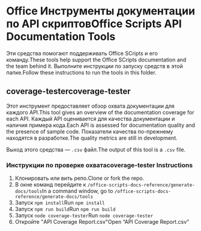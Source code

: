 # <a name="office-scripts-api-documentation-tools"></a><span data-ttu-id="b24a5-101">Office Инструменты документации по API скриптов</span><span class="sxs-lookup"><span data-stu-id="b24a5-101">Office Scripts API Documentation Tools</span></span>

<span data-ttu-id="b24a5-102">Эти средства помогают поддерживать Office SCripts и его команду.</span><span class="sxs-lookup"><span data-stu-id="b24a5-102">These tools help support the Office SCripts documentation and the team behind it.</span></span> <span data-ttu-id="b24a5-103">Выполните инструкции по запуску средств в этой папке.</span><span class="sxs-lookup"><span data-stu-id="b24a5-103">Follow these instructions to run the tools in this folder.</span></span>

## <a name="coverage-tester"></a><span data-ttu-id="b24a5-104">coverage-tester</span><span class="sxs-lookup"><span data-stu-id="b24a5-104">coverage-tester</span></span>

<span data-ttu-id="b24a5-105">Этот инструмент предоставляет обзор охвата документации для каждого API.</span><span class="sxs-lookup"><span data-stu-id="b24a5-105">This tool gives an overview of the documentation coverage for each API.</span></span> <span data-ttu-id="b24a5-106">Каждый API оценивается для качества документации и наличия примера кода.</span><span class="sxs-lookup"><span data-stu-id="b24a5-106">Each API is assessed for documentation quality and the presence of sample code.</span></span> <span data-ttu-id="b24a5-107">Показатели качества по-прежнему находятся в разработке.</span><span class="sxs-lookup"><span data-stu-id="b24a5-107">The quality metrics are still in development.</span></span>

<span data-ttu-id="b24a5-108">Выход этого средства — `.csv` файл.</span><span class="sxs-lookup"><span data-stu-id="b24a5-108">The output of this tool is a `.csv` file.</span></span>

### <a name="coverage-tester-instructions"></a><span data-ttu-id="b24a5-109">Инструкции по проверке охвата</span><span class="sxs-lookup"><span data-stu-id="b24a5-109">coverage-tester Instructions</span></span>

1. <span data-ttu-id="b24a5-110">Клонировать или вить репо.</span><span class="sxs-lookup"><span data-stu-id="b24a5-110">Clone or fork the repo.</span></span>
1. <span data-ttu-id="b24a5-111">В окне команд перейдите к `/office-scripts-docs-reference/generate-docs/tools`</span><span class="sxs-lookup"><span data-stu-id="b24a5-111">In a command window, go to `/office-scripts-docs-reference/generate-docs/tools`</span></span>
1. <span data-ttu-id="b24a5-112">Запуск `npm install`</span><span class="sxs-lookup"><span data-stu-id="b24a5-112">Run `npm install`</span></span>
1. <span data-ttu-id="b24a5-113">Запуск `npm run build`</span><span class="sxs-lookup"><span data-stu-id="b24a5-113">Run `npm run build`</span></span>
1. <span data-ttu-id="b24a5-114">Запуск `node coverage-tester`</span><span class="sxs-lookup"><span data-stu-id="b24a5-114">Run `node coverage-tester`</span></span>
1. <span data-ttu-id="b24a5-115">Откройте "API Coverage Report.csv"</span><span class="sxs-lookup"><span data-stu-id="b24a5-115">Open “API Coverage Report.csv”</span></span>
